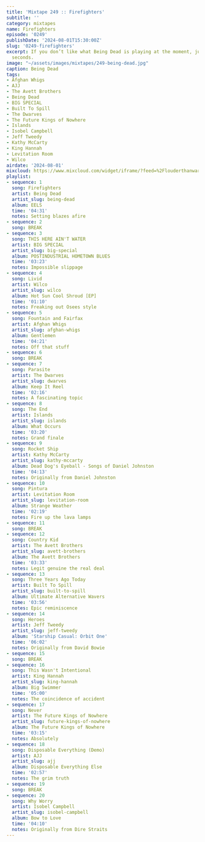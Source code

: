 ```yaml
---
title: 'Mixtape 249 :: Firefighters'
subtitle: ''
category: mixtapes
name: Firefighters
episode: '0249'
publishDate: '2024-08-01T15:30:00Z'
slug: '0249-firefighters'
excerpt: If you don’t like what Being Dead is playing at the moment, just wait five
  seconds.
image: "~/assets/images/mixtapes/249-being-dead.jpg"
caption: Being Dead
tags:
- Afghan Whigs
- AJJ
- The Avett Brothers
- Being Dead
- BIG SPECIAL
- Built To Spill
- The Dwarves
- The Future Kings of Nowhere
- Islands
- Isobel Campbell
- Jeff Tweedy
- Kathy McCarty
- King Hannah
- Levitation Room
- Wilco
airdate: '2024-08-01'
mixcloud: https://www.mixcloud.com/widget/iframe/?feed=%2Flouderthanwar%2Fthe-mixtape-249-firefighters-2024-08-01%2F&hide_artwork=1&hide_cover=1&light=1
playlist:
- sequence: 1
  song: Firefighters
  artist: Being Dead
  artist_slug: being-dead
  album: EELS
  time: '04:31'
  notes: Setting blazes afire
- sequence: 2
  song: BREAK
- sequence: 3
  song: THIS HERE AIN'T WATER
  artist: BIG SPECIAL
  artist_slug: big-special
  album: POSTINDUSTRIAL HOMETOWN BLUES
  time: '03:23'
  notes: Impossible slippage
- sequence: 4
  song: Livid
  artist: Wilco
  artist_slug: wilco
  album: Hot Sun Cool Shroud [EP]
  time: '01:10'
  notes: Freaking out Osees style
- sequence: 5
  song: Fountain and Fairfax
  artist: Afghan Whigs
  artist_slug: afghan-whigs
  album: Gentlemen
  time: '04:21'
  notes: Off that stuff
- sequence: 6
  song: BREAK
- sequence: 7
  song: Parasite
  artist: The Dwarves
  artist_slug: dwarves
  album: Keep It Reel
  time: '02:16'
  notes: A fascinating topic
- sequence: 8
  song: The End
  artist: Islands
  artist_slug: islands
  album: What Occurs
  time: '03:20'
  notes: Grand finale
- sequence: 9
  song: Rocket Ship
  artist: Kathy McCarty
  artist_slug: kathy-mccarty
  album: Dead Dog's Eyeball - Songs of Daniel Johnston
  time: '04:13'
  notes: Originally from Daniel Johnston
- sequence: 10
  song: Pintura
  artist: Levitation Room
  artist_slug: levitation-room
  album: Strange Weather
  time: '02:19'
  notes: Fire up the lava lamps
- sequence: 11
  song: BREAK
- sequence: 12
  song: Country Kid
  artist: The Avett Brothers
  artist_slug: avett-brothers
  album: The Avett Brothers
  time: '03:33'
  notes: Legit genuine the real deal
- sequence: 13
  song: Three Years Ago Today
  artist: Built To Spill
  artist_slug: built-to-spill
  album: Ultimate Alternative Wavers
  time: '03:56'
  notes: Epic reminiscence
- sequence: 14
  song: Heroes
  artist: Jeff Tweedy
  artist_slug: jeff-tweedy
  album: 'Starship Casual: Orbit One'
  time: '06:02'
  notes: Originally from David Bowie
- sequence: 15
  song: BREAK
- sequence: 16
  song: This Wasn't Intentional
  artist: King Hannah
  artist_slug: king-hannah
  album: Big Swimmer
  time: '05:00'
  notes: The coincidence of accident
- sequence: 17
  song: Never
  artist: The Future Kings of Nowhere
  artist_slug: future-kings-of-nowhere
  album: The Future Kings of Nowhere
  time: '03:15'
  notes: Absolutely
- sequence: 18
  song: Disposable Everything (Demo)
  artist: AJJ
  artist_slug: ajj
  album: Disposable Everything Else
  time: '02:57'
  notes: The grim truth
- sequence: 19
  song: BREAK
- sequence: 20
  song: Why Worry
  artist: Isobel Campbell
  artist_slug: isobel-campbell
  album: Bow to Love
  time: '04:10'
  notes: Originally from Dire Straits
---
```


